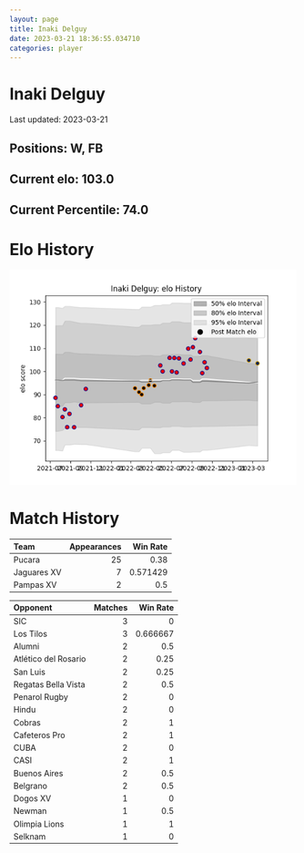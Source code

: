 ```yaml
---  
layout: page  
title: Inaki Delguy  
date: 2023-03-21 18:36:55.034710  
categories: player  
---
```

# Inaki Delguy


Last updated: 2023-03-21
## Positions: W, FB

## Current elo: 103.0

## Current Percentile: 74.0

# Elo History


![elo history](history_InakiDelguy.png)
# Match History


| Team        |   Appearances |   Win Rate |
|:------------|--------------:|-----------:|
| Pucara      |            25 |   0.38     |
| Jaguares XV |             7 |   0.571429 |
| Pampas XV   |             2 |   0.5      |

| Opponent             |   Matches |   Win Rate |
|:---------------------|----------:|-----------:|
| SIC                  |         3 |   0        |
| Los Tilos            |         3 |   0.666667 |
| Alumni               |         2 |   0.5      |
| Atlético del Rosario |         2 |   0.25     |
| San Luis             |         2 |   0.25     |
| Regatas Bella Vista  |         2 |   0.5      |
| Penarol Rugby        |         2 |   0        |
| Hindu                |         2 |   0        |
| Cobras               |         2 |   1        |
| Cafeteros Pro        |         2 |   1        |
| CUBA                 |         2 |   0        |
| CASI                 |         2 |   1        |
| Buenos Aires         |         2 |   0.5      |
| Belgrano             |         2 |   0.5      |
| Dogos XV             |         1 |   0        |
| Newman               |         1 |   0.5      |
| Olimpia Lions        |         1 |   1        |
| Selknam              |         1 |   0        |
